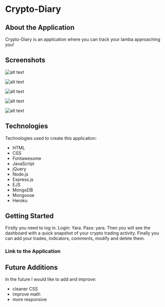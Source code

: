 # Crypto-Diary

## About the Application

Crypto-Diary is an application where you can track your lamba approaching you! 

## Screenshots

![alt text](https://i.imgur.com/cWpPMjS.png)

![alt text](https://i.imgur.com/sIlPGzm.png)

![alt text](https://i.imgur.com/TeCSNa9.png)

![alt text](https://i.imgur.com/waWkuYh.png)

![alt text](https://i.imgur.com/K550ASB.png)


## Technologies

Technologies used to create this application:

- HTML
- CSS
- Fontawesome
- JavaScript
- jQuery
- Node.js
- Express.js
- EJS
- MongoDB
- Mongoose
- Heroku

## Getting Started

Firstly you need to log in. Login: Yara. Pass: yara.
Then you will see the dashboard with a quick snapshot of your crypto trading activity.
Finally you can add your trades, indicators, comments, modify and delete them.

### Link to the Application

## Future Additions

In the future I would like to add and improve:
- cleaner CSS
- improve math
- more responsive

